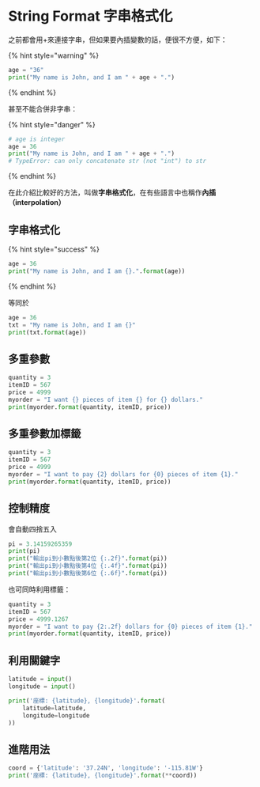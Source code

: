 # String Format 字串格式化

之前都會用+來連接字串，但如果要內插變數的話，便很不方便，如下：

{% hint style="warning" %}
```python
age = "36"
print("My name is John, and I am " + age + ".")
```
{% endhint %}

甚至不能合併非字串：

{% hint style="danger" %}
```python
# age is integer
age = 36
print("My name is John, and I am " + age + ".")
# TypeError: can only concatenate str (not "int") to str
```
{% endhint %}

在此介紹比較好的方法，叫做**字串格式化**，在有些語言中也稱作**內插（interpolation）**

## 字串格式化

{% hint style="success" %}
```python
age = 36
print("My name is John, and I am {}.".format(age))
```
{% endhint %}

等同於

```python
age = 36
txt = "My name is John, and I am {}"
print(txt.format(age))
```

## 多重參數

```python
quantity = 3
itemID = 567
price = 4999
myorder = "I want {} pieces of item {} for {} dollars."
print(myorder.format(quantity, itemID, price))
```

## 多重參數加標籤

```python
quantity = 3
itemID = 567
price = 4999
myorder = "I want to pay {2} dollars for {0} pieces of item {1}."
print(myorder.format(quantity, itemID, price))
```

## 控制精度

會自動四捨五入

```python
pi = 3.14159265359
print(pi)
print("輸出pi到小數點後第2位 {:.2f}".format(pi))
print("輸出pi到小數點後第4位 {:.4f}".format(pi))
print("輸出pi到小數點後第6位 {:.6f}".format(pi))
```

也可同時利用標籤：

```python
quantity = 3
itemID = 567
price = 4999.1267
myorder = "I want to pay {2:.2f} dollars for {0} pieces of item {1}."
print(myorder.format(quantity, itemID, price))
```

## 利用關鍵字

```python
latitude = input()
longitude = input()

print('座標: {latitude}, {longitude}'.format(
    latitude=latitude,
    longitude=longitude
))
```

## 進階用法

```python
coord = {'latitude': '37.24N', 'longitude': '-115.81W'}
print('座標: {latitude}, {longitude}'.format(**coord))
```

